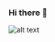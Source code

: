 ### Hi there 👋
![alt text](https://hongmeng.me/tag/status/#jp-carousel-781?raw=true)
<!--
**hongmengwang/hongmengwang** is a ✨ _special_ ✨ repository because its `README.md` (this file) appears on your GitHub profile.

Here are some ideas to get you started:

- 🔭 I’m currently working on ...
- 🌱 I’m currently learning ...
- 👯 I’m looking to collaborate on ...
- 🤔 I’m looking for help with ...
- 💬 Ask me about ...
- 📫 How to reach me: ...
- 😄 Pronouns: ...
- ⚡ Fun fact: ...
![Github dssStats](https://github-readme-stats.vercel.app/api?username=hongmengwang&show_icons=true)
-->
